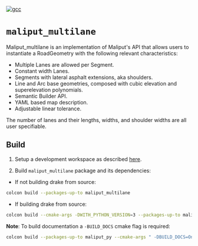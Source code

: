 
[![gcc](https://github.com/ToyotaResearchInstitute/maliput_multilane/actions/workflows/build.yml/badge.svg)](https://github.com/ToyotaResearchInstitute/maliput_multilane/actions/workflows/build.yml)

# `maliput_multilane`


Maliput_multilane is an implementation of Maliput's API that allows users to
instantiate a RoadGeometry with the following relevant characteristics:

- Multiple Lanes are allowed per Segment.
- Constant width Lanes.
- Segments with lateral asphalt extensions, aka shoulders.
- Line and Arc base geometries, composed with cubic elevation and superelevation
  polynomials.
- Semantic Builder API.
- YAML based map description.
- Adjustable linear tolerance.

The number of lanes and their lengths, widths, and shoulder widths are all user
specifiable.

## Build

1. Setup a development workspace as described [here](https://github.com/ToyotaResearchInstitute/maliput_documentation/blob/main/docs/installation_quickstart.rst).

2. Build `maliput_multilane` package and its dependencies:

  - If not building drake from source:

   ```sh
   colcon build --packages-up-to maliput_multilane
   ```

  - If building drake from source:

   ```sh
   colcon build --cmake-args -DWITH_PYTHON_VERSION=3 --packages-up-to maliput_multilane
   ```

   **Note**: To build documentation a `-BUILD_DOCS` cmake flag is required:
   ```sh
   colcon build --packages-up-to maliput_py --cmake-args " -DBUILD_DOCS=On"
   ```

